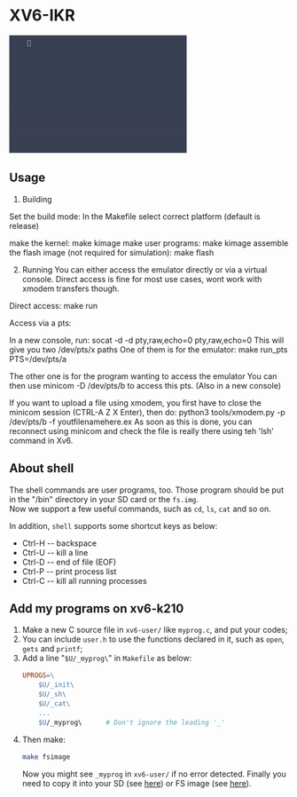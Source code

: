 # XV6-IKR
![grafik](xv6_boot.gif)

## Usage
1. Building

Set the build mode: In the Makefile select correct platform (default is release)

make the kernel: 
    make kimage
make user programs: 
    make kimage
assemble the flash image (not required for simulation): 
    make flash


2. Running
You can either access the emulator directly or via a virtual console.
Direct access is fine for most use cases, wont work with xmodem transfers though.

Direct access:
    make run


Access via a pts:

In a new console, run: 
    socat -d -d pty,raw,echo=0 pty,raw,echo=0
This will give you two /dev/pts/x paths
One of them is for the emulator:
    make run_pts PTS=/dev/pts/a

The other one is for the program wanting to access the emulator
You can then use minicom -D /dev/pts/b to access this pts. (Also in a new console)

If you want to upload  a file using xmodem, you first have to close the minicom session (CTRL-A Z X Enter), then do:
python3 tools/xmodem.py -p /dev/pts/b -f youtfilenamehere.ex
As soon as this is done, you can reconnect using minicom and check the file is really there using teh 'lsh' command in Xv6.



## About shell

The shell commands are user programs, too. Those program should be put in the "/bin" directory in your SD card or the `fs.img`.  
Now we support a few useful commands, such as `cd`, `ls`, `cat` and so on.

In addition, `shell` supports some shortcut keys as below:

- Ctrl-H -- backspace  
- Ctrl-U -- kill a line  
- Ctrl-D -- end of file (EOF)  
- Ctrl-P -- print process list  
- Ctrl-C -- kill all running processes  

## Add my programs on xv6-k210
1. Make a new C source file in `xv6-user/` like `myprog.c`, and put your codes;
2. You can include `user.h` to use the functions declared in it, such as `open`, `gets` and `printf`;
3. Add a line "`$U/_myprog\`" in `Makefile` as below:
    ```Makefile
    UPROGS=\
        $U/_init\
        $U/_sh\
        $U/_cat\
        ...
        $U/_myprog\      # Don't ignore the leading '_'
    ```
4. Then make:
    ```bash
    make fsimage
    ```
    Now you might see `_myprog` in `xv6-user/` if no error detected. Finally you need to copy it into your SD (see [here](#run-on-k210-board))
     or FS image (see [here](#run-on-qemu-system-riscv64)).


